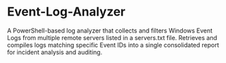 # Event-Log-Analyzer
A PowerShell-based log analyzer that collects and filters Windows Event Logs from multiple remote servers listed in a servers.txt file. Retrieves and compiles logs matching specific Event IDs into a single consolidated report for incident analysis and auditing.
